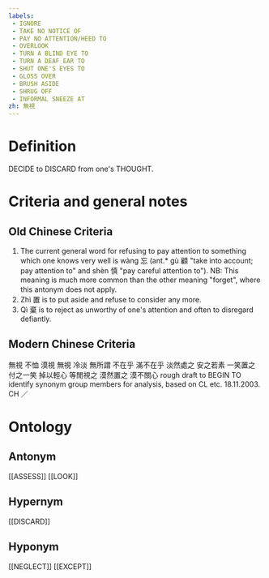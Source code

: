```yaml
---
labels: 
 - IGNORE
 - TAKE NO NOTICE OF
 - PAY NO ATTENTION/HEED TO
 - OVERLOOK
 - TURN A BLIND EYE TO
 - TURN A DEAF EAR TO
 - SHUT ONE'S EYES TO
 - GLOSS OVER
 - BRUSH ASIDE
 - SHRUG OFF
 - INFORMAL SNEEZE AT
zh: 無視
---
```


# Definition
DECIDE to DISCARD from one's THOUGHT.
# Criteria and general notes
## Old Chinese Criteria
1. The current general word for refusing to pay attention to something which one knows very well is wàng 忘 (ant.* gù 顧 "take into account; pay attention to" and shèn 慎 "pay careful attention to"). NB: This meaning is much more common than the other meaning "forget", where this antonym does not apply.　
2. Zhì 置 is to put aside and refuse to consider any more.
3. Qì 棄 is to reject as unworthy of one's attention and often to disregard defiantly.
## Modern Chinese Criteria
無視
不恤
漠視
無視
冷淡
無所謂
不在乎
滿不在乎
淡然處之
安之若素
一笑置之
付之一笑
掉以輕心
等閒視之
漠然置之
漠不關心
rough draft to BEGIN TO identify synonym group members for analysis, based on CL etc. 18.11.2003. CH ／
# Ontology

## Antonym
[[ASSESS]]
[[LOOK]]
## Hypernym
[[DISCARD]]
## Hyponym
[[NEGLECT]]
[[EXCEPT]]